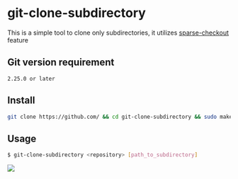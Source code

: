 # git-clone-subdirectory

This is a simple tool to clone only subdirectories, it utilizes [sparse-checkout](https://www.git-scm.com/docs/git-sparse-checkout
) feature

## Git version requirement

```
2.25.0 or later
```

## Install

```bash
git clone https://github.com/ && cd git-clone-subdirectory && sudo make install
```

## Usage

```bash
$ git-clone-subdirectory <repository> [path_to_subdirectory]
```

![](https://cloud.githubusercontent.com/assets)
